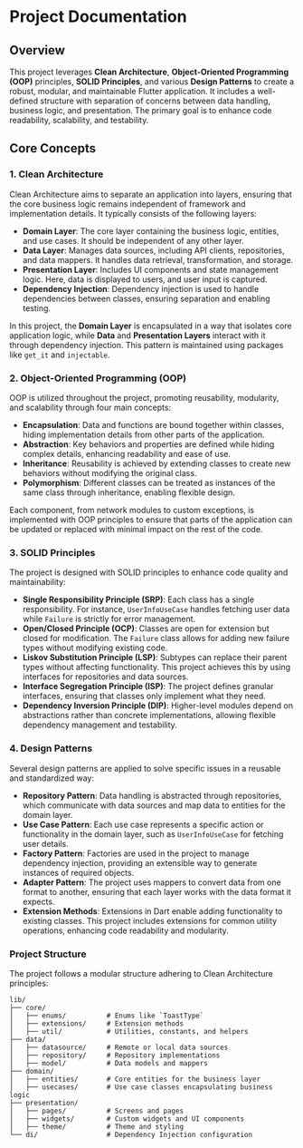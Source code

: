 # Project Documentation

## Overview

This project leverages **Clean Architecture**, **Object-Oriented Programming (OOP)** principles, **SOLID Principles**, and various **Design Patterns** to create a robust, modular, and maintainable Flutter application. It includes a well-defined structure with separation of concerns between data handling, business logic, and presentation. The primary goal is to enhance code readability, scalability, and testability.

## Core Concepts

### 1. Clean Architecture
Clean Architecture aims to separate an application into layers, ensuring that the core business logic remains independent of framework and implementation details. It typically consists of the following layers:

- **Domain Layer**: The core layer containing the business logic, entities, and use cases. It should be independent of any other layer.
- **Data Layer**: Manages data sources, including API clients, repositories, and data mappers. It handles data retrieval, transformation, and storage.
- **Presentation Layer**: Includes UI components and state management logic. Here, data is displayed to users, and user input is captured.
- **Dependency Injection**: Dependency injection is used to handle dependencies between classes, ensuring separation and enabling testing.

In this project, the **Domain Layer** is encapsulated in a way that isolates core application logic, while **Data** and **Presentation Layers** interact with it through dependency injection. This pattern is maintained using packages like `get_it` and `injectable`.

### 2. Object-Oriented Programming (OOP)
OOP is utilized throughout the project, promoting reusability, modularity, and scalability through four main concepts:

- **Encapsulation**: Data and functions are bound together within classes, hiding implementation details from other parts of the application.
- **Abstraction**: Key behaviors and properties are defined while hiding complex details, enhancing readability and ease of use.
- **Inheritance**: Reusability is achieved by extending classes to create new behaviors without modifying the original class.
- **Polymorphism**: Different classes can be treated as instances of the same class through inheritance, enabling flexible design.

Each component, from network modules to custom exceptions, is implemented with OOP principles to ensure that parts of the application can be updated or replaced with minimal impact on the rest of the code.

### 3. SOLID Principles
The project is designed with SOLID principles to enhance code quality and maintainability:

- **Single Responsibility Principle (SRP)**: Each class has a single responsibility. For instance, `UserInfoUseCase` handles fetching user data while `Failure` is strictly for error management.
- **Open/Closed Principle (OCP)**: Classes are open for extension but closed for modification. The `Failure` class allows for adding new failure types without modifying existing code.
- **Liskov Substitution Principle (LSP)**: Subtypes can replace their parent types without affecting functionality. This project achieves this by using interfaces for repositories and data sources.
- **Interface Segregation Principle (ISP)**: The project defines granular interfaces, ensuring that classes only implement what they need.
- **Dependency Inversion Principle (DIP)**: Higher-level modules depend on abstractions rather than concrete implementations, allowing flexible dependency management and testability.

### 4. Design Patterns
Several design patterns are applied to solve specific issues in a reusable and standardized way:

- **Repository Pattern**: Data handling is abstracted through repositories, which communicate with data sources and map data to entities for the domain layer.
- **Use Case Pattern**: Each use case represents a specific action or functionality in the domain layer, such as `UserInfoUseCase` for fetching user details.
- **Factory Pattern**: Factories are used in the project to manage dependency injection, providing an extensible way to generate instances of required objects.
- **Adapter Pattern**: The project uses mappers to convert data from one format to another, ensuring that each layer works with the data format it expects.
- **Extension Methods**: Extensions in Dart enable adding functionality to existing classes. This project includes extensions for common utility operations, enhancing code readability and modularity.

### Project Structure

The project follows a modular structure adhering to Clean Architecture principles:

```plaintext
lib/
├── core/
│   ├── enums/          # Enums like `ToastType`
│   ├── extensions/     # Extension methods
│   ├── util/           # Utilities, constants, and helpers
├── data/
│   ├── datasource/     # Remote or local data sources
│   ├── repository/     # Repository implementations
│   ├── model/          # Data models and mappers
├── domain/
│   ├── entities/       # Core entities for the business layer
│   ├── usecases/       # Use case classes encapsulating business logic
├── presentation/
│   ├── pages/          # Screens and pages
│   ├── widgets/        # Custom widgets and UI components
│   ├── theme/          # Theme and styling
└── di/                 # Dependency Injection configuration

